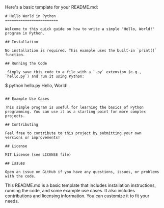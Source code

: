Here's a basic template for your README.md:

```
# Hello World in Python
========================

Welcome to this quick guide on how to write a simple "Hello, World!" program in Python.

## Installation

No installation is required. This example uses the built-in `print()` function.

## Running the Code

 Simply save this code to a file with a `.py` extension (e.g., `hello.py`) and run it using Python:
```
$ python hello.py
Hello, World!
```

## Example Use Cases

This simple program is useful for learning the basics of Python programming. You can use it as a starting point for more complex projects.

## Contributing

Feel free to contribute to this project by submitting your own versions or improvements!

## License

MIT License (see LICENSE file)

## Issues

Open an issue on GitHub if you have any questions, issues, or problems with the code.
```

This README.md is a basic template that includes installation instructions, running the code, and some example use cases. It also includes contributions and licensing information. You can customize it to fit your needs.